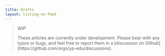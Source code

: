 ```yaml
---
title: Drafts
layout: listing-no-feed
---
```


<blockquote class="callout warning"> <div class="callout-title"> <i class="fa-solid fa-triangle-exclamation" href="#"></i> 
  <em>WIP</em></div> 
  <p>These articles are currently under development. 
      Please bear with any typos or bugs, and feel free to report them in a [discussion on Github](https://github.com/orgs/yp-edu/discussions).
  </p> 
</blockquote>
